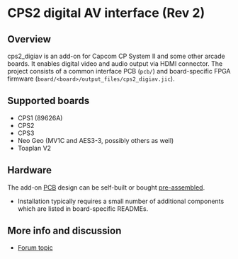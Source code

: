 CPS2 digital AV interface (Rev 2)
==============

Overview
--------------------------
cps2_digiav is an add-on for Capcom CP System II and some other arcade boards. It enables digital video and audio output via HDMI connector. The project consists of a common interface PCB (`pcb/`) and board-specific FPGA firmware (`board/<board>/output_files/cps2_digiav.jic`).

Supported boards
--------------------------
* CPS1 (89626A)
* CPS2
* CPS3
* Neo Geo (MV1C and AES3-3, possibly others as well)
* Toaplan V2

Hardware
--------------------------
The add-on [PCB](https://oshpark.com/shared_projects/fxG9hou9) design can be self-built or bought [pre-assembled](https://videogameperfection.com/products/cps2-cps3-digital-av-interface-diy-kit/).

* Installation typically requires a small number of additional components which are listed in board-specific READMEs.

More info and discussion
--------------------------
* [Forum topic](http://shmups.system11.org/viewtopic.php?f=6&t=59479&p=1266977)
